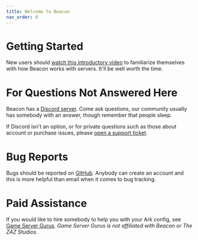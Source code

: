 ```yaml
---
title: Welcome to Beacon
nav_order: 0
---
```

# Getting Started
New users should [watch this introductory video](https://usebeacon.app/videos/welcome_to_beacon) to familiarize themselves with how Beacon works with servers. It'll be well worth the time.

# For Questions Not Answered Here
Beacon has a [Discord server](https://usebeacon.app/discord). Come ask questions, our community usually has somebody with an answer, though remember that people sleep.

If Discord isn't an option, or for private questions such as those about account or purchase issues, please [open a support ticket](https://usebeacon.app/help/contact).

# Bug Reports
Bugs should be reported on [GitHub](https://github.com/thommcgrath/Beacon/issues). Anybody can create an account and this is more helpful than email when it comes to bug tracking.

# Paid Assistance
If you would like to hire somebody to help you with your Ark config, see [Game Server Gurus](https://gameservergurus.com). *Game Server Gurus is not affiliated with Beacon or The ZAZ Studios*.